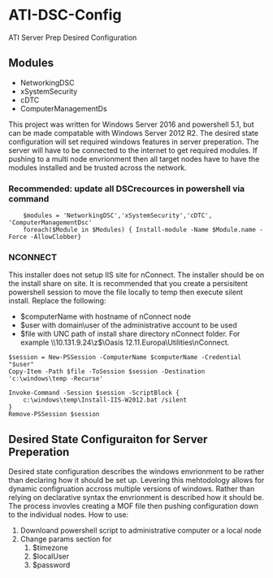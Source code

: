 # ATI-DSC-Config
ATI Server Prep Desired Configuration

## Modules
 * NetworkingDSC
 * xSystemSecurity
 * cDTC
 * ComputerManagementDs
    
This project was written for Windows Server 2016 and powershell 5.1, but can be made compatable with Windows Server 2012 R2. The desired state configuration will set required windows features in server preperation. The server will have to be connected to the internet to get required modules. If pushing to a multi node envrionment then all target nodes have to have the modules installed and be trusted across the network. 

### Recommended: update all DSCrecources in powershell via command 
```  
    $modules = 'NetworkingDSC','xSystemSecurity','cDTC', 'ComputerManagementDsc'
    foreach($Module in $Modules) { Install-module -Name $Module.name -Force -AllowClobber}
```

### NCONNECT
This installer does not setup IIS site for nConnect. The installer should be on the install share on site. It is recommended that you create a persisitent powershell session to move the file locally to temp then execute silent install.  Replace the following:
 * $computerName with hostname of nConnect node
 * $user with domain\user of the administrative account to be used
 * $file with UNC path of install share directory nConnect folder. For example \\10.131.9.24\z$\Oasis 12.11.Europa\Utilities\nConnect. 
  
```
$session = New-PSSession -ComputerName $computerName -Credential "$user"
Copy-Item -Path $file -ToSession $session -Destination 'c:\windows\temp -Recurse'

Invoke-Command -Session $session -ScriptBlock {
    c:\windows\temp\Install-IIS-W2012.bat /silent
}
Remove-PSSession $session
```
## Desired State Configuraiton for Server Preperation
Desired state configuration describes the windows envrionment to be rather than declaring how it should be set up. Levering this mehtodology allows for dynamic configruation accross multiple versions of windows. Rather than relying on declarative syntax the envrionment is described how it should be. The process invovles creating a MOF file then pushing configuration down to the individual nodes. How to use:
  1. Downloand powershell script to administrative computer or a local node
  1. Change params section for 
     1. $timezone
     1. $localUser
     1. $password
